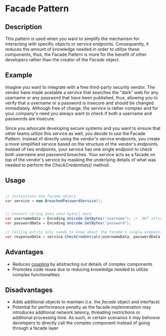 # Facade Pattern

## Description

This pattern is used when you want to simplify the mechanism for interacting with specific objects or service endpoints.  Consequently, it reduces the amount of knowledge needed in order to utilize these components, thus, the Facade Pattern is more for the benefit of other developers rather than the creator of the _Facade_ object.

## Example

Imagine you want to integrate with a free third-party security vendor.  The vendor have made available a service that searches the "dark" web for any username or any password that have been published, thus, allowing you to verify that a username or a password is insecure and should be changed immediately.  Although free of charge, the service is rather complex and for your company's need you always want to check if both a username and passwords are insecure.

Since you advocate developing secure systems and you want to ensure that other teams utilize this service as well, you decide to use the Facade Pattern.  Instead of directly using the vendor's service endpoints, you create a more simplified service based on the structure of the vendor's endpoints.  Instead of two endpoints, your service has one single endpoint to check both username and password breaches.  Your service acts as a facade on top of the vendor's service by masking the underlying details of what was needed to perform the _CheckCredentials()_ method.

## Usage

``` csharp

// Instantiate the facade object
var service = new BreachedPasswordService();


// Convert string data into byte[] data
var usernameData = Encoding.Unicode.GetBytes("username"); // .NET strings are Unicode by default
var passwordData = Encoding.Unicode.GetBytes("password");

// Calling entity only needs to know about the facade's single endpoint
var responseData = service.CheckCredentials(usernameData, passwordData);

```

## Advantages

* Reduces [coupling](https://en.wikipedia.org/wiki/Coupling_(computer_programming)) by abstracting out details of complex components
* Promotes code reuse due to reducing knowledge needed to utilize complex functionalities

## Disadvantages

* Adds additional objects to maintain (i.e. the _facade_ object and interface)
* Potential for performance penalty as the facade implemenation may introduces additional network latency, threading restrictions or additional processing time.  As such, in certain scenarios it may behoove developers to directly call the complex component instead of going through a facade layer